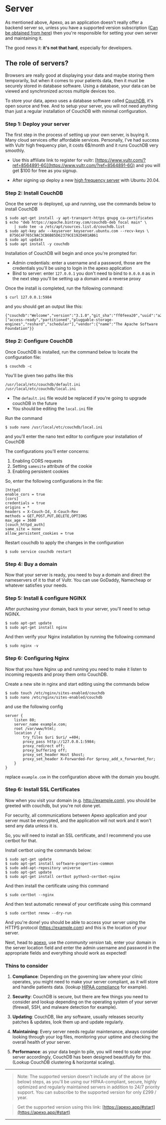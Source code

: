 # Server

As mentioned above, Apexo, as an application doesn't really offer a backend server so, unless you have a supported version subscription ([Can be obtained from here](https://apexo.app/#start)) then you're responsible for setting your own server and maintaining it.

The good news it: **it's not that hard**, especially for developers.

## The role of servers?

Browsers are really good at displaying your data and maybe storing them temporarily, but when it comes to your patients data, then it must be securely stored in database software. Using a database, your data can be viewed and synchronized across multiple devices too.

To store your data, apexo uses a database software called [CouchDB](https://couchdb.apache.org/), it's open source and free. And to setup your server, you will not need anything than just a regular installation of CouchDB with minimal configuration.

### Step 1: Deploy your server

The first step in the process of setting up your own server, is buying it. Many cloud services offer affordable services. Personally, I've had success with Vultr high frequency plan, it costs 6\$/month and it runs CouchDB very smoothly.

-   Use this affiliate link to register for vultr: [https://www.vultr.com/?ref=8564891-6G](https://www.vultr.com/?ref=8564891-6G) and you will get \$100 for free as you signup.

-   After signing up deploy a new [high frequency server](https://my.vultr.com/deploy/) with Ubuntu 20.04.

### Step 2: Install CouchDB

Once the server is deployed, up and running, use the commands below to install CouchDB

```
$ sudo apt-get install -y apt-transport-https gnupg ca-certificates
$ echo "deb https://apache.bintray.com/couchdb-deb focal main" \
    | sudo tee -a /etc/apt/sources.list.d/couchdb.list
$ sudo apt-key adv --keyserver keyserver.ubuntu.com --recv-keys \
  8756C4F765C9AC3CB6B85D62379CE192D401AB61
$ sudo apt update
$ sudo apt install -y couchdb
```

Installation of CouchDB will begin and once you're prompted for:

-   Admin credentials: enter a username and a password, those are the credentials you'll be using to login in the apexo application
-   Bind to server: enter `127.0.0.1` you don't need to bind to `0.0.0.0` as in the next step you'll be setting up a domain and a reverse proxy

Once the install is completed, run the following command:

```
$ curl 127.0.0.1:5984
```

and you should get an output like this:

```
{"couchdb":"Welcome","version":"3.1.0","git_sha":"ff0feea20","uuid":"a2e590bd491c430e1560f821da01d0b6","features":["access-ready","partitioned","pluggable-storage-engines","reshard","scheduler"],"vendor":{"name":"The Apache Software Foundation"}}
```

### Step 2: Configure CouchDB

Once CouchDB is installed, run the command below to locate the configuration file:

```
$ couchdb -c
```

You'll be given two paths like this

```
/usr/local/etc/couchdb/default.ini
/usr/local/etc/couchdb/local.ini
```

-   The `default.ini` file would be replaced if you're going to upgrade couchDB in the future
-   You should be editing the `local.ini` file

Run the command

```
$ sudo nano /usr/local/etc/couchdb/local.ini
```

and you'll enter the nano text editor to configure your installation of CouchDB

The configurations you'll enter concerns:

1. Enabling CORS requests
2. Setting `samesite` attribute of the cookie
3. Enabling persistent cookies

So, enter the following configurations in the file:

```
[httpd]
enable_cors = true
[cors]
credentials = true
origins = *
headers = X-Couch-Id, X-Couch-Rev
methods = GET,POST,PUT,DELETE,OPTIONS
max_age = 3600
[couch_httpd_auth]
same_site = none
allow_persistent_cookies = true
```

Restart couchdb to apply the changes in the configuration

```
$ sudo service couchdb restart
```

### Step 4: Buy a domain

Now that your server is ready, you need to buy a domain and direct the nameservers of it to that of Vultr. You can use GoDaddy, Namecheap or whatever satisfies your needs.

### Step 5: Install & configure NGINX

After purchasing your domain, back to your server, you'll need to setup NGINX.

```
$ sudo apt-get update
$ sudo apt-get install nginx
```

And then verify your Nginx installation by running the following command

```
$ sudo nginx -v
```

### Step 6: Configuring Nginx

Now that you have Nginx up and running you need to make it listen to incoming requests and proxy them onto CouchDB.

Create a new site in nginx and start editing using the commands below

```
$ sudo touch /etc/nginx/sites-enabled/couchdb
$ sudo nano /etc/nginx/sites-enabled/couchdb
```

and use the following config

```
server {
    listen 80;
    server_name example.com;
    root /var/www/html;
    location / {
        try_files $uri $uri/ =404;
        proxy_pass http://127.0.0.1:5984;
        proxy_redirect off;
        proxy_buffering off;
        proxy_set_header Host $host;
        proxy_set_header X-Forwarded-For $proxy_add_x_forwarded_for;
    }
}
```

replace `example.com` in the configuration above with the domain you bought.

### Step 6: Install SSL Certificates

Now when you visit your domain (e.g. http://example.com), you should be greeted with couchdb, but you're not done yet.

For security, all communications between Apexo application and your server must be encrypted, and the application will not work and it won't send any data unless it is.

So, you will need to install an SSL certificate, and I recommend you use certbot for that.

Install certbot using the commands below:

```
$ sudo apt-get update
$ sudo apt-get install software-properties-common
$ sudo add-apt-repository universe
$ sudo apt-get update
$ sudo apt-get install certbot python3-certbot-nginx
```

And then install the certificate using this command

```
$ sudo certbot --nginx
```

And then test automatic renewal of your certificate using this command

```
$ sudo certbot renew --dry-run
```

And you're done! you should be able to access your server using the HTTPS protocol (https://example.com) and this is the location of your server.

Next, head to [apexo](https://web.apexo.app), use the _community version_ tab, enter your domain in the server location field and enter the admin username and password in the appropriate fields and everything should work as expected!

### Thins to consider

1. **Compliance**: Depending on the governing law where your clinic operates, you might need to make your server compliant, as it will store and handle patients data. (lookup [HIPAA compliance](https://www.hhs.gov/hipaa/for-professionals/security/laws-regulations/index.html) for example).

2. **Security**: CouchDB is secure, but there are few things you need to consider and lookup depending on the operating system of your server (firewall, SSH, and malware detection for example).

3. **Updating**: CouchDB, like any software, usually releases security patches & updates, look them up and update regularly.

4. **Maintaining**: Every server needs regular maintenance, always consider looking through your log files, monitoring your uptime and checking the overall health of your server.

5. **Performance**: as your data begin to pile, you will need to scale your server accordingly, CouchDB has been designed beautifully for this. (Lookup CouchDB clustering & horizontal scaling).

---

> Note: The supported version doesn't include any of the above (or below) steps, as you'll be using our HIPAA-compliant, secure, highly optimized and regularly maintained servers in addition to 24/7 priority support. You can subscribe to the supported version for only £299 / year.

> Get the supported version using this link: [https://apexo.app/#start](https://apexo.app/#start)

---
